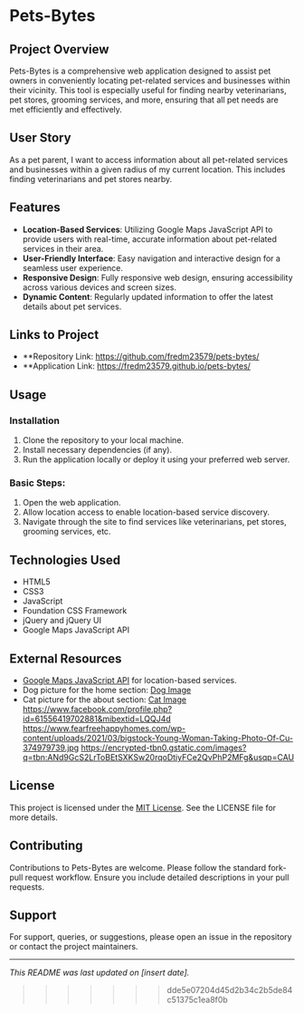# Pets-Bytes

## Project Overview
Pets-Bytes is a comprehensive web application designed to assist pet owners in conveniently locating pet-related services and businesses within their vicinity. This tool is especially useful for finding nearby veterinarians, pet stores, grooming services, and more, ensuring that all pet needs are met efficiently and effectively.

## User Story
As a pet parent, I want to access information about all pet-related services and businesses within a given radius of my current location. This includes finding veterinarians and pet stores nearby.

## Features
- **Location-Based Services**: Utilizing Google Maps JavaScript API to provide users with real-time, accurate information about pet-related services in their area.
- **User-Friendly Interface**: Easy navigation and interactive design for a seamless user experience.
- **Responsive Design**: Fully responsive web design, ensuring accessibility across various devices and screen sizes.
- **Dynamic Content**: Regularly updated information to offer the latest details about pet services.

## Links to Project

- **Repository Link:   https://github.com/fredm23579/pets-bytes/
- **Application Link:  https://fredm23579.github.io/pets-bytes/
  
## Usage

### Installation
1. Clone the repository to your local machine.
2. Install necessary dependencies (if any).
3. Run the application locally or deploy it using your preferred web server.

### Basic Steps:
1. Open the web application.
2. Allow location access to enable location-based service discovery.
3. Navigate through the site to find services like veterinarians, pet stores, grooming services, etc.

## Technologies Used
- HTML5
- CSS3
- JavaScript
- Foundation CSS Framework
- jQuery and jQuery UI
- Google Maps JavaScript API

## External Resources
- [Google Maps JavaScript API](https://developers.google.com/maps/documentation/javascript/places) for location-based services.
- Dog picture for the home section: [Dog Image](https://inspirationseek.com/38-cute-dog-pictures/)
- Cat picture for the about section: [Cat Image](https://wildlife-photographs.blogspot.com/2013/07/Cat-Cute-Animals.html)
https://www.facebook.com/profile.php?id=61556419702881&mibextid=LQQJ4d
https://www.fearfreehappyhomes.com/wp-content/uploads/2021/03/bigstock-Young-Woman-Taking-Photo-Of-Cu-374979739.jpg
https://encrypted-tbn0.gstatic.com/images?q=tbn:ANd9GcS2LrToBEtSXKSw20rqoDtiyFCe2QvPhP2MFg&usqp=CAU 

## License
This project is licensed under the [MIT License](LICENSE). See the LICENSE file for more details.

## Contributing
Contributions to Pets-Bytes are welcome. Please follow the standard fork-pull request workflow. Ensure you include detailed descriptions in your pull requests.

## Support
For support, queries, or suggestions, please open an issue in the repository or contact the project maintainers.

---

*This README was last updated on [insert date].*
>>>>>>> dde5e07204d45d2b34c2b5de84c51375c1ea8f0b
